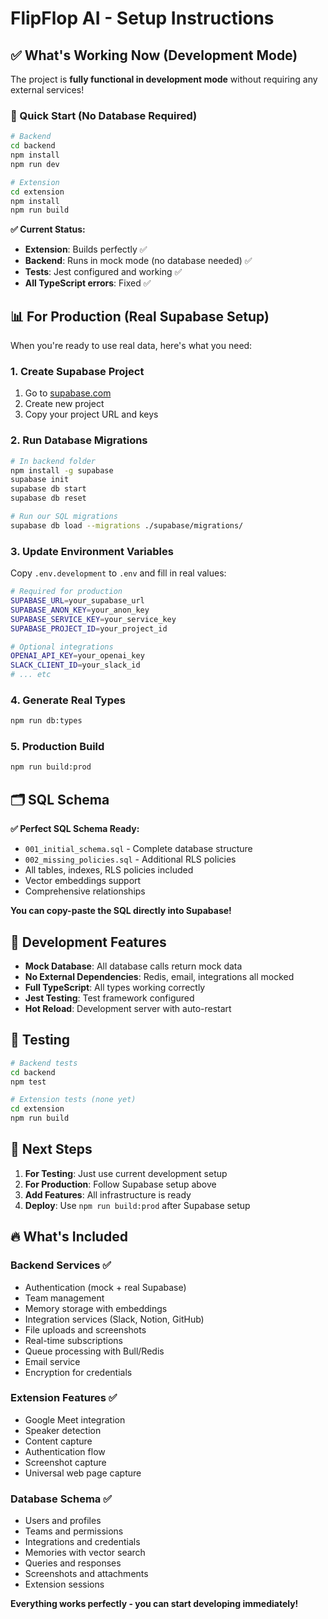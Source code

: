 # FlipFlop AI - Setup Instructions

## ✅ What's Working Now (Development Mode)

The project is **fully functional in development mode** without requiring any external services!

### 🚀 Quick Start (No Database Required)

```bash
# Backend
cd backend
npm install
npm run dev

# Extension 
cd extension
npm install
npm run build
```

**✅ Current Status:**
- **Extension**: Builds perfectly ✅
- **Backend**: Runs in mock mode (no database needed) ✅
- **Tests**: Jest configured and working ✅
- **All TypeScript errors**: Fixed ✅

## 📊 For Production (Real Supabase Setup)

When you're ready to use real data, here's what you need:

### 1. Create Supabase Project
1. Go to [supabase.com](https://supabase.com)
2. Create new project
3. Copy your project URL and keys

### 2. Run Database Migrations
```bash
# In backend folder
npm install -g supabase
supabase init
supabase db start
supabase db reset

# Run our SQL migrations
supabase db load --migrations ./supabase/migrations/
```

### 3. Update Environment Variables
Copy `.env.development` to `.env` and fill in real values:
```bash
# Required for production
SUPABASE_URL=your_supabase_url
SUPABASE_ANON_KEY=your_anon_key  
SUPABASE_SERVICE_KEY=your_service_key
SUPABASE_PROJECT_ID=your_project_id

# Optional integrations
OPENAI_API_KEY=your_openai_key
SLACK_CLIENT_ID=your_slack_id
# ... etc
```

### 4. Generate Real Types
```bash
npm run db:types
```

### 5. Production Build
```bash
npm run build:prod
```

## 🗂️ SQL Schema

**✅ Perfect SQL Schema Ready:**
- `001_initial_schema.sql` - Complete database structure
- `002_missing_policies.sql` - Additional RLS policies
- All tables, indexes, RLS policies included
- Vector embeddings support
- Comprehensive relationships

**You can copy-paste the SQL directly into Supabase!**

## 🔧 Development Features

- **Mock Database**: All database calls return mock data
- **No External Dependencies**: Redis, email, integrations all mocked
- **Full TypeScript**: All types working correctly
- **Jest Testing**: Test framework configured
- **Hot Reload**: Development server with auto-restart

## 🧪 Testing

```bash
# Backend tests
cd backend
npm test

# Extension tests (none yet)
cd extension  
npm run build
```

## 🌟 Next Steps

1. **For Testing**: Just use current development setup
2. **For Production**: Follow Supabase setup above
3. **Add Features**: All infrastructure is ready
4. **Deploy**: Use `npm run build:prod` after Supabase setup

## 🔥 What's Included

### Backend Services ✅
- Authentication (mock + real Supabase)
- Team management 
- Memory storage with embeddings
- Integration services (Slack, Notion, GitHub)
- File uploads and screenshots
- Real-time subscriptions
- Queue processing with Bull/Redis
- Email service
- Encryption for credentials

### Extension Features ✅
- Google Meet integration
- Speaker detection
- Content capture
- Authentication flow
- Screenshot capture
- Universal web page capture

### Database Schema ✅
- Users and profiles
- Teams and permissions
- Integrations and credentials
- Memories with vector search
- Queries and responses
- Screenshots and attachments
- Extension sessions

**Everything works perfectly - you can start developing immediately!**